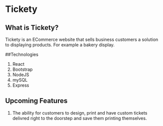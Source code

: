 # Tickety
## What is Tickety?
Tickety is an ECommerce website that sells business customers a solution to displaying products. For example a 
bakery display. 

##Technologies
1. React
2. Bootstrap
3. NodeJS
4. mySQL
5. Express

## Upcoming Features
1. The ability for customers to design, print and have custom tickets delivred right to the doorstep and save them printing themselves.
